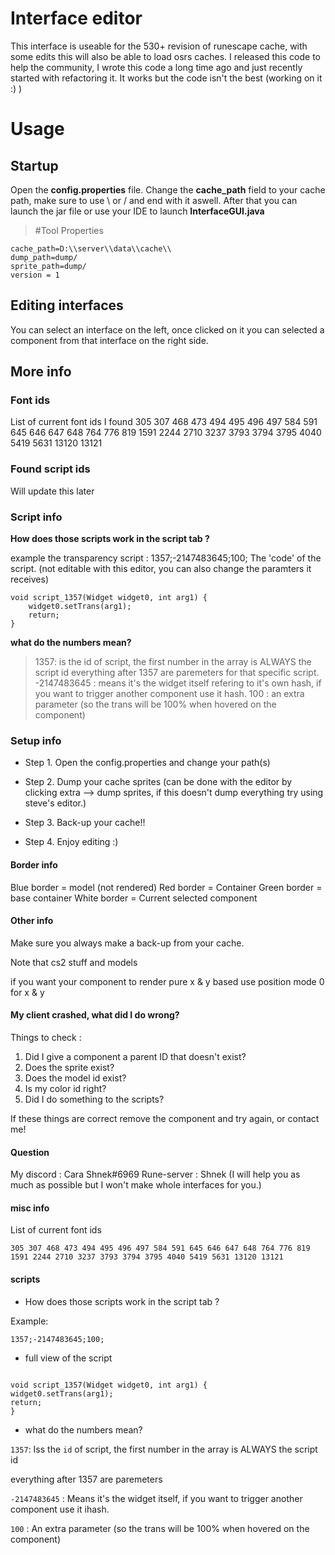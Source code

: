 # Interface editor

This interface is useable for the 530+ revision of runescape cache, with some edits this will also be able to load osrs caches. I released this code to help the community, I wrote this code a long time ago and just recently started with refactoring it. It works but the code isn't the best (working on it :) )

# Usage

## Startup

Open the **config.properties** file. Change the **cache_path** field to your cache path, make sure to use \\ or / and end with it aswell. After that you can launch the jar file or use your IDE to launch **InterfaceGUI.java**

> #Tool Properties

    cache_path=D:\\server\\data\\cache\\
    dump_path=dump/
    sprite_path=dump/
    version = 1

## Editing interfaces

You can select an interface on the left, once clicked on it you can selected a component from that interface on the right side.

## More info

### Font ids

List of current font ids I found
305 307 468 473 494 495 496 497 584 591 645 646 647 648 764 776 819 1591 2244 2710 3237 3793 3794 3795 4040 5419 5631 13120 13121

### Found script ids

Will update this later

### Script info

**How does those scripts work in the script tab ?**

example the transparency script : 1357;-2147483645;100;
The 'code' of the script. (not editable with this editor, you can also change the paramters it receives)

```
void script_1357(Widget widget0, int arg1) {
	widget0.setTrans(arg1);
	return;
}
```

**what do the numbers mean?**

> 1357: is the id of script, the first number in the array is ALWAYS the script id
> everything after 1357 are paremeters for that specific script.
> -2147483645 : means it's the widget itself refering to it's own hash, if you want to trigger another component use it hash.
> 100 : an extra parameter (so the trans will be 100% when hovered on the component)

### Setup info

- Step 1.
  Open the config.properties and change your path(s)

- Step 2.
  Dump your cache sprites (can be done with the editor by clicking extra --> dump sprites, if this doesn't dump everything try using steve's editor.)

- Step 3.
  Back-up your cache!!

- Step 4.
  Enjoy editing :)

#### Border info

Blue border = model (not rendered)
Red border = Container
Green border = base container
White border = Current selected component

#### Other info

Make sure you always make a back-up from your cache.

Note that cs2 stuff and models

if you want your component to render pure x & y based use position mode 0 for x & y

#### My client crashed, what did I do wrong?

Things to check :

1. Did I give a component a parent ID that doesn't exist?
2. Does the sprite exist?
3. Does the model id exist?
4. Is my color id right?
5. Did I do something to the scripts?

If these things are correct remove the component and try again, or contact me!

#### Question

My discord : Cara Shnek#6969
Rune-server : Shnek
(I will help you as much as possible but I won't make whole interfaces for you.)

#### misc info

List of current font ids

```
305 307 468 473 494 495 496 497 584 591 645 646 647 648 764 776 819 1591 2244 2710 3237 3793 3794 3795 4040 5419 5631 13120 13121
```

#### scripts

- How does those scripts work in the script tab ?

Example:

`1357;-2147483645;100;`

- full view of the script

```

void script_1357(Widget widget0, int arg1) {
widget0.setTrans(arg1);
return;
}

```

- what do the numbers mean?

`1357`: Iss the `id` of script, the first number in the array is ALWAYS the script id

everything after 1357 are paremeters

`-2147483645` : Means it's the widget itself, if you want to trigger another component use it ihash.

`100` : An extra parameter (so the trans will be 100% when hovered on the component)
